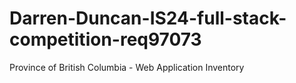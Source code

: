 # Darren-Duncan-IS24-full-stack-competition-req97073
Province of British Columbia - Web Application Inventory
